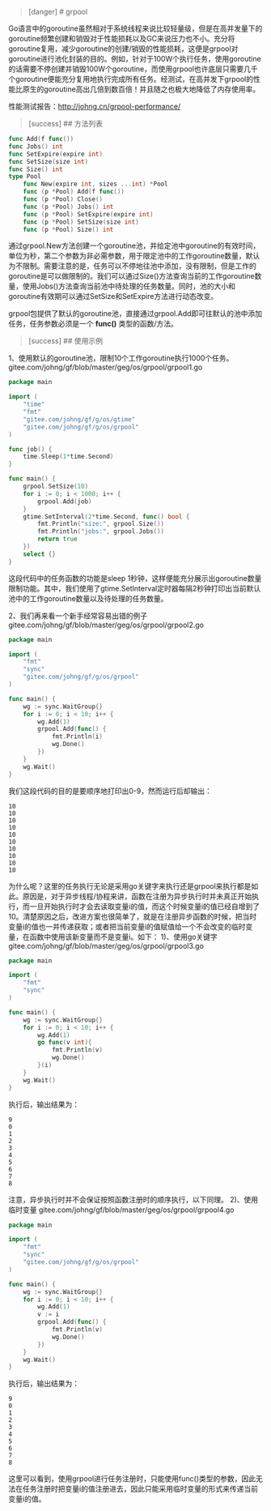 
>[danger] # grpool

Go语言中的goroutine虽然相对于系统线程来说比较轻量级，但是在高并发量下的goroutine频繁创建和销毁对于性能损耗以及GC来说压力也不小。充分将goroutine复用，减少goroutine的创建/销毁的性能损耗，这便是grpool对goroutine进行池化封装的目的。例如，针对于100W个执行任务，使用goroutine的话需要不停创建并销毁100W个goroutine，而使用grpool也许底层只需要几千个goroutine便能充分复用地执行完成所有任务。经测试，在高并发下grpool的性能比原生的goroutine高出几倍到数百倍！并且随之也极大地降低了内存使用率。

性能测试报告：http://johng.cn/grpool-performance/

>[success] ## 方法列表
```go
func Add(f func())
func Jobs() int
func SetExpire(expire int)
func SetSize(size int)
func Size() int
type Pool
    func New(expire int, sizes ...int) *Pool
    func (p *Pool) Add(f func())
    func (p *Pool) Close()
    func (p *Pool) Jobs() int
    func (p *Pool) SetExpire(expire int)
    func (p *Pool) SetSize(size int)
    func (p *Pool) Size() int
```

通过grpool.New方法创建一个goroutine池，并给定池中goroutine的有效时间，单位为秒，第二个参数为非必需参数，用于限定池中的工作goroutine数量，默认为不限制。需要注意的是，任务可以不停地往池中添加，没有限制，但是工作的goroutine是可以做限制的。我们可以通过Size()方法查询当前的工作goroutine数量，使用Jobs()方法查询当前池中待处理的任务数量。同时，池的大小和goroutine有效期可以通过SetSize和SetExpire方法进行动态改变。

grpool包提供了默认的goroutine池，直接通过grpool.Add即可往默认的池中添加任务，任务参数必须是一个 **func()** 类型的函数/方法。

>[success] ## 使用示例

1、使用默认的goroutine池，限制10个工作goroutine执行1000个任务。
gitee.com/johng/gf/blob/master/geg/os/grpool/grpool1.go
```go
package main

import (
    "time"
    "fmt"
    "gitee.com/johng/gf/g/os/gtime"
    "gitee.com/johng/gf/g/os/grpool"
)

func job() {
    time.Sleep(1*time.Second)
}

func main() {
    grpool.SetSize(10)
    for i := 0; i < 1000; i++ {
        grpool.Add(job)
    }
    gtime.SetInterval(2*time.Second, func() bool {
        fmt.Println("size:", grpool.Size())
        fmt.Println("jobs:", grpool.Jobs())
        return true
    })
    select {}
}
```
这段代码中的任务函数的功能是sleep 1秒钟，这样便能充分展示出goroutine数量限制功能。其中，我们使用了gtime.SetInterval定时器每隔2秒钟打印出当前默认池中的工作goroutine数量以及待处理的任务数量。

2、我们再来看一个新手经常容易出错的例子
gitee.com/johng/gf/blob/master/geg/os/grpool/grpool2.go
```go
package main

import (
    "fmt"
    "sync"
    "gitee.com/johng/gf/g/os/grpool"
)

func main() {
    wg := sync.WaitGroup{}
    for i := 0; i < 10; i++ {
        wg.Add(1)
        grpool.Add(func() {
            fmt.Println(i)
            wg.Done()
        })
    }
    wg.Wait()
}
```
我们这段代码的目的是要顺序地打印出0-9，然而运行后却输出：
```
10
10
10
10
10
10
10
10
10
10
```
为什么呢？这里的任务执行无论是采用go关键字来执行还是grpool来执行都是如此。原因是，对于异步线程/协程来讲，函数在注册为异步执行时并未真正开始执行，而一旦开始执行时才会去读取变量i的值，而这个时候变量i的值已经自增到了10。清楚原因之后，改进方案也很简单了，就是在注册异步函数的时候，把当时变量i的值也一并传递获取；或者把当前变量i的值赋值给一个不会改变的临时变量，在函数中使用该新变量而不是变量i。如下：
1)、使用go关键字
gitee.com/johng/gf/blob/master/geg/os/grpool/grpool3.go
```go
package main

import (
    "fmt"
    "sync"
)

func main() {
    wg := sync.WaitGroup{}
    for i := 0; i < 10; i++ {
        wg.Add(1)
        go func(v int){
            fmt.Println(v)
            wg.Done()
        }(i)
    }
    wg.Wait()
}
```
执行后，输出结果为：
```
9
0
1
2
3
4
5
6
7
8
```
注意，异步执行时并不会保证按照函数注册时的顺序执行，以下同理。
2)、使用临时变量
gitee.com/johng/gf/blob/master/geg/os/grpool/grpool4.go
```go
package main

import (
    "fmt"
    "sync"
    "gitee.com/johng/gf/g/os/grpool"
)

func main() {
    wg := sync.WaitGroup{}
    for i := 0; i < 10; i++ {
        wg.Add(1)
        v := i
        grpool.Add(func() {
            fmt.Println(v)
            wg.Done()
        })
    }
    wg.Wait()
}

```
执行后，输出结果为：
```
9
0
1
2
3
4
5
6
7
8
```

这里可以看到，使用grpool进行任务注册时，只能使用func()类型的参数，因此无法在任务注册时把变量i的值注册进去，因此只能采用临时变量的形式来传递当前变量i的值。
    
    
    
    
    
    